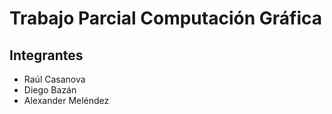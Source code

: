 # Trabajo Parcial Computación Gráfica

## Integrantes
* Raúl Casanova
* Diego Bazán
* Alexander Meléndez
